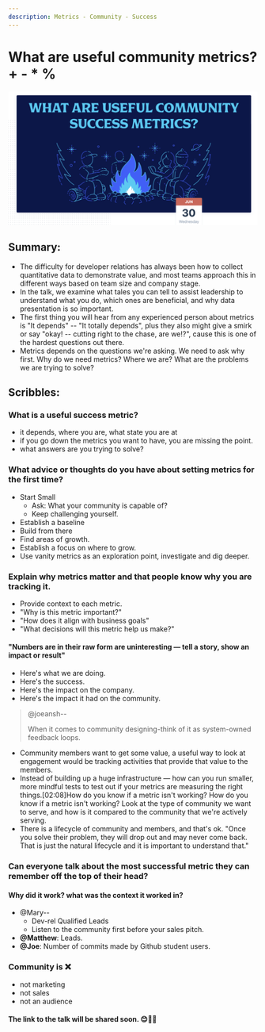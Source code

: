 ```yaml
---
description: Metrics - Community - Success
---
```


# What are useful community metrics? + - \* %

![](../.gitbook/assets/screenshot-2021-07-01-at-12.16.47-am.png)

## Summary:

* The difficulty for developer relations has always been how to collect quantitative data to demonstrate value, and most teams approach this in different ways based on team size and company stage. 
* In the talk, we examine what tales you can tell to assist leadership to understand what you do, which ones are beneficial, and why data presentation is so important.
* The first thing you will hear from any experienced person about metrics is "It depends" -- "It totally depends", plus they also might give a smirk or say "okay! -- cutting right to the chase, are we!?", cause this is one of the hardest questions out there. 
* Metrics depends on the questions we're asking. We need to ask why first. Why do we need metrics? Where we are? What are the problems we are trying to solve?

## Scribbles:

### What is a useful success metric?

* it depends, where you are, what state you are at
* if you go down the metrics you want to have, you are missing the point.
* what answers are you trying to solve? 

### What advice or thoughts do you have about setting metrics for the first time?

* Start Small
  *  Ask: What your community is capable of?
  * Keep challenging yourself.
* Establish a baseline
* Build from there
* Find areas of growth.
* Establish a focus on where to grow.
* Use vanity metrics as an exploration point, investigate and dig deeper.



### Explain why metrics matter and that people know why you are tracking it.

* Provide context to each metric. 
* "Why is this metric important?" 
* "How does it align with business goals" 
* "What decisions will this metric help us make?"



#### "Numbers are in their raw form are uninteresting — tell a story, show an impact or result"

* Here's what we are doing. 
* Here's the success. 
* Here's the impact on the company. 
* Here's the impact it had on the community.  

> @joeansh-- 
>
> When it comes to community designing-think of it as system-owned feedback loops.



* Community members want to get some value, a useful way to look at engagement would be tracking activities that provide that value to the members.  
* Instead of building up a huge infrastructure — how can you run smaller, more mindful tests to test out if your metrics are measuring the right things.\[02:08\]How do you know if a metric isn't working? How do you know if a metric isn't working?  Look at the type of community we want to serve, and how is it compared to the community that we're actively serving. 
* There is a lifecycle of community and members, and that's ok. "Once you solve their problem, they will drop out and may never come back. That is just the natural lifecycle and it is important to understand that." 

### Can everyone talk about the most successful metric they can remember off the top of their head?

#### Why did it work? what was the context it worked in?

* @Mary--
  * Dev-rel Qualified Leads
  *  Listen to the community first before your sales pitch. 
* **@Matthew**: Leads.  
* **@Joe**: Number of commits made by Github student users. 

### Community is ❌

* not marketing
* not sales
* not an audience  

#### The link to the talk will be shared soon. 😊👋🏼



  




